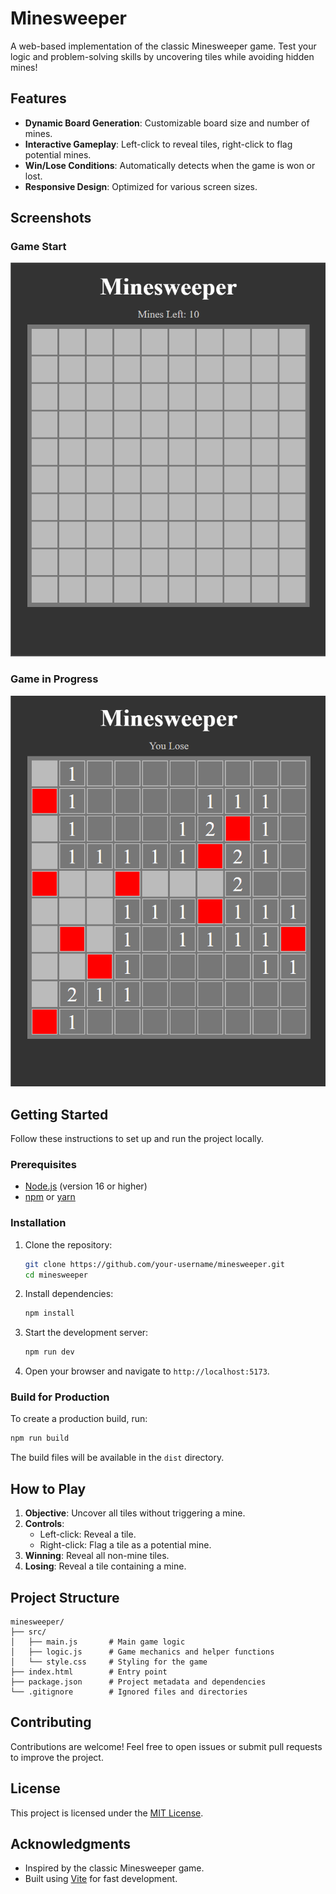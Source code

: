 # Minesweeper

A web-based implementation of the classic Minesweeper game. Test your logic and problem-solving skills by uncovering tiles while avoiding hidden mines!

## Features

- **Dynamic Board Generation**: Customizable board size and number of mines.
- **Interactive Gameplay**: Left-click to reveal tiles, right-click to flag potential mines.
- **Win/Lose Conditions**: Automatically detects when the game is won or lost.
- **Responsive Design**: Optimized for various screen sizes.

## Screenshots

### Game Start
![Game Start](./screenshots/1.png)

### Game in Progress
![Game in Progress](./screenshots/2.png)

## Getting Started

Follow these instructions to set up and run the project locally.

### Prerequisites

- [Node.js](https://nodejs.org/) (version 16 or higher)
- [npm](https://www.npmjs.com/) or [yarn](https://yarnpkg.com/)

### Installation

1. Clone the repository:
   ```bash
   git clone https://github.com/your-username/minesweeper.git
   cd minesweeper
   ```

2. Install dependencies:
   ```bash
   npm install
   ```

3. Start the development server:
   ```bash
   npm run dev
   ```

4. Open your browser and navigate to `http://localhost:5173`.

### Build for Production

To create a production build, run:
```bash
npm run build
```

The build files will be available in the `dist` directory.

## How to Play

1. **Objective**: Uncover all tiles without triggering a mine.
2. **Controls**:
   - Left-click: Reveal a tile.
   - Right-click: Flag a tile as a potential mine.
3. **Winning**: Reveal all non-mine tiles.
4. **Losing**: Reveal a tile containing a mine.

## Project Structure

```
minesweeper/
├── src/
│   ├── main.js       # Main game logic
│   ├── logic.js      # Game mechanics and helper functions
│   └── style.css     # Styling for the game
├── index.html        # Entry point
├── package.json      # Project metadata and dependencies
└── .gitignore        # Ignored files and directories
```

## Contributing

Contributions are welcome! Feel free to open issues or submit pull requests to improve the project.

## License

This project is licensed under the [MIT License](./LICENSE).

## Acknowledgments

- Inspired by the classic Minesweeper game.
- Built using [Vite](https://vitejs.dev/) for fast development.

